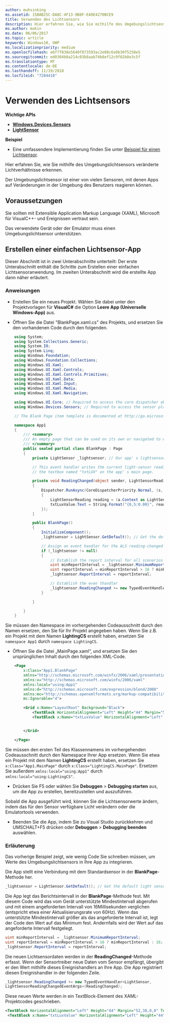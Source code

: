 ```yaml
---
author: muhsinking
ms.assetid: 15BAB25C-DA8C-4F13-9B8F-EA9E4270BCE9
title: Verwenden des Lichtsensors
description: Hier erfahren Sie, wie Sie mithilfe des Umgebungslichtsensors veränderte Lichtverhältnisse erkennen.
ms.author: mukin
ms.date: 06/06/2017
ms.topic: article
keywords: Windows10, UWP
ms.localizationpriority: medium
ms.openlocfilehash: e6f7f838e5640f873593ac2e08c6a9b30f5258e5
ms.sourcegitcommit: ed0304b8a214c03b8aab74b8ef12c9f82b8e3c5f
ms.translationtype: MT
ms.contentlocale: de-DE
ms.lasthandoff: 11/19/2018
ms.locfileid: "7284418"
---
```

# <a name="use-the-light-sensor"></a>Verwenden des Lichtsensors


**Wichtige APIs**

-   [**Windows.Devices.Sensors**](https://msdn.microsoft.com/library/windows/apps/BR206408)
-   [**LightSensor**](https://msdn.microsoft.com/library/windows/apps/BR225790)

**Beispiel**

-   Eine umfassendere Implementierung finden Sie unter [Beispiel für einen Lichtsensor](https://github.com/Microsoft/Windows-universal-samples/tree/master/Samples/LightSensor).

Hier erfahren Sie, wie Sie mithilfe des Umgebungslichtsensors veränderte Lichtverhältnisse erkennen.

Der Umgebungslichtsensor ist einer von vielen Sensoren, mit denen Apps auf Veränderungen in der Umgebung des Benutzers reagieren können.

## <a name="prerequisites"></a>Voraussetzungen

Sie sollten mit Extensible Application Markup Language (XAML), Microsoft für VisualC++- und Ereignissen vertraut sein.

Das verwendete Gerät oder der Emulator muss einen Umgebungslichtsensor unterstützen.

## <a name="create-a-simple-light-sensor-app"></a>Erstellen einer einfachen Lichtsensor-App

Dieser Abschnitt ist in zwei Unterabschnitte unterteilt: Der erste Unterabschnitt enthält die Schritte zum Erstellen einer einfachen Lichtsensoranwendung. Im zweiten Unterabschnitt wird die erstellte App dann näher erläutert.

###  <a name="instructions"></a>Anweisungen

-   Erstellen Sie ein neues Projekt. Wählen Sie dabei unter den Projektvorlagen für **VisualC#** die Option **Leere App (Universelle Windows-App)** aus.

-   Öffnen Sie die Datei "BlankPage.xaml.cs" des Projekts, und ersetzen Sie den vorhandenen Code durch den folgenden.

```csharp
    using System;
    using System.Collections.Generic;
    using System.IO;
    using System.Linq;
    using Windows.Foundation;
    using Windows.Foundation.Collections;
    using Windows.UI.Xaml;
    using Windows.UI.Xaml.Controls;
    using Windows.UI.Xaml.Controls.Primitives;
    using Windows.UI.Xaml.Data;
    using Windows.UI.Xaml.Input;
    using Windows.UI.Xaml.Media;
    using Windows.UI.Xaml.Navigation;

    using Windows.UI.Core; // Required to access the core dispatcher object
    using Windows.Devices.Sensors; // Required to access the sensor platform and the ALS

    // The Blank Page item template is documented at http://go.microsoft.com/fwlink/p/?linkid=234238

    namespace App1
    {
        /// <summary>
        /// An empty page that can be used on its own or navigated to within a Frame.
        /// </summary>
        public sealed partial class BlankPage : Page
        {
            private LightSensor _lightsensor; // Our app' s lightsensor object

            // This event handler writes the current light-sensor reading to
            // the textbox named "txtLUX" on the app' s main page.

            private void ReadingChanged(object sender, LightSensorReadingChangedEventArgs e)
            {
                Dispatcher.RunAsync(CoreDispatcherPriority.Normal, (s, a) =>
                {
                    LightSensorReading reading = (a.Context as LightSensorReadingChangedEventArgs).Reading;
                    txtLuxValue.Text = String.Format("{0,5:0.00}", reading.IlluminanceInLux);
                });
            }

            public BlankPage()
            {
                InitializeComponent();
                _lightsensor = LightSensor.GetDefault(); // Get the default light sensor object

                // Assign an event handler for the ALS reading-changed event
                if (_lightsensor != null)
                {
                    // Establish the report interval for all scenarios
                    uint minReportInterval = _lightsensor.MinimumReportInterval;
                    uint reportInterval = minReportInterval > 16 ? minReportInterval : 16;
                    _lightsensor.ReportInterval = reportInterval;

                    // Establish the even thandler
                    _lightsensor.ReadingChanged += new TypedEventHandler<LightSensor, LightSensorReadingChangedEventArgs>(ReadingChanged);
                }

            }

        }
    }
```

Sie müssen den Namespace im vorhergehenden Codeausschnitt durch den Namen ersetzen, den Sie für Ihr Projekt angegeben haben. Wenn Sie z.B. ein Projekt mit dem Namen **LightingCS** erstellt haben, ersetzen Sie `namespace App1` durch `namespace LightingCS`.

-   Öffnen Sie die Datei „MainPage.xaml“, und ersetzen Sie den ursprünglichen Inhalt durch den folgenden XML-Code.

```xml
    <Page
        x:Class="App1.BlankPage"
        xmlns="http://schemas.microsoft.com/winfx/2006/xaml/presentation"
        xmlns:x="http://schemas.microsoft.com/winfx/2006/xaml"
        xmlns:local="using:App1"
        xmlns:d="http://schemas.microsoft.com/expression/blend/2008"
        xmlns:mc="http://schemas.openxmlformats.org/markup-compatibility/2006"
        mc:Ignorable="d">

        <Grid x:Name="LayoutRoot" Background="Black">
            <TextBlock HorizontalAlignment="Left" Height="44" Margin="52,38,0,0" TextWrapping="Wrap" Text="LUX Reading" VerticalAlignment="Top" Width="150"/>
            <TextBlock x:Name="txtLuxValue" HorizontalAlignment="Left" Height="44" Margin="224,38,0,0" TextWrapping="Wrap" Text="TextBlock" VerticalAlignment="Top" Width="217"/>


        </Grid>

    </Page>
```

Sie müssen den ersten Teil des Klassennamens im vorhergehenden Codeausschnitt durch den Namespace Ihrer App ersetzen. Wenn Sie etwa ein Projekt mit dem Namen **LightingCS** erstellt haben, ersetzen Sie `x:Class="App1.MainPage"` durch `x:Class="LightingCS.MainPage"`. Ersetzen Sie außerdem `xmlns:local="using:App1"` durch `xmlns:local="using:LightingCS"`.

-   Drücken Sie F5 oder wählen Sie **Debuggen** > **Debugging starten** aus, um die App zu erstellen, bereitzustellen und auszuführen.

Sobald die App ausgeführt wird, können Sie die Lichtsensorwerte ändern, indem das für den Sensor verfügbare Licht verändern oder die Emulatortools verwenden.

-   Beenden Sie die App, indem Sie zu Visual Studio zurückkehren und UMSCHALT+F5 drücken oder **Debuggen** > **Debugging beenden** auswählen.

###  <a name="explanation"></a>Erläuterung

Das vorherige Beispiel zeigt, wie wenig Code Sie schreiben müssen, um Werte des Umgebungslichtsensors in Ihre App zu integrieren.

Die App stellt eine Verbindung mit dem Standardsensor in der **BlankPage**-Methode her.

```csharp
_lightsensor = LightSensor.GetDefault(); // Get the default light sensor object
```

Die App legt das Berichtsintervall in der **BlankPage**-Methode fest. Mit diesem Code wird das vom Gerät unterstützte Mindestintervall abgerufen und mit einem angeforderten Intervall von 16Millisekunden verglichen (entspricht etwa einer Aktualisierungsrate von 60Hz). Wenn das unterstützte Mindestintervall größer als das angeforderte Intervall ist, legt der Code den Wert auf das Minimum fest. Andernfalls wird der Wert auf das angeforderte Intervall festgelegt.

```csharp
uint minReportInterval = _lightsensor.MinimumReportInterval;
uint reportInterval = minReportInterval > 16 ? minReportInterval : 16;
_lightsensor.ReportInterval = reportInterval;
```
Die neuen Lichtsensordaten werden in der **ReadingChanged**-Methode erfasst. Wenn der Sensortreiber neue Daten vom Sensor empfängt, übergibt er den Wert mithilfe dieses Ereignishandlers an Ihre App. Die App registriert diesen Ereignishandler in der folgenden Zeile.

```csharp
_lightsensor.ReadingChanged += new TypedEventHandler<LightSensor,
LightSensorReadingChangedEventArgs>(ReadingChanged);
```

Diese neuen Werte werden in ein TextBlock-Element des XAML-Projektcodes geschrieben.

```xml
<TextBlock HorizontalAlignment="Left" Height="44" Margin="52,38,0,0" TextWrapping="Wrap" Text="LUX Reading" VerticalAlignment="Top" Width="150"/>
 <TextBlock x:Name="txtLuxValue" HorizontalAlignment="Left" Height="44" Margin="224,38,0,0" TextWrapping="Wrap" Text="TextBlock" VerticalAlignment="Top" Width="217"/>
```